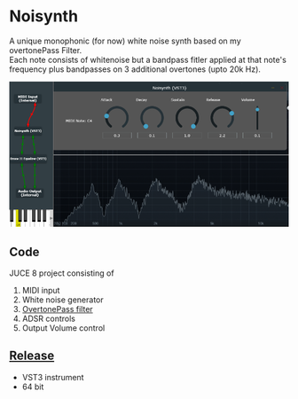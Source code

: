 # Noisynth
 A unique monophonic (for now) white noise synth based on my overtonePass Filter.<br>
 Each note consists of whitenoise but a bandpass fitler applied at that note's frequency plus bandpasses on 3 additional overtones (upto 20k Hz).

![Noisynth screenshot](https://github.com/ethandjoseph/Noisynth/blob/main/Noisynth%20plugin%20screenshot.png)

## Code
JUCE 8 project consisting of
1. MIDI input
2. White noise generator
3. [OvertonePass filter](https://github.com/ethandjoseph/Noisynth/blob/main/Source/OvertonePassFilter.cpp)
4. ADSR controls
5. Output Volume control

## [Release](https://github.com/ethandjoseph/Noisynth/releases)
- VST3 instrument
- 64 bit
